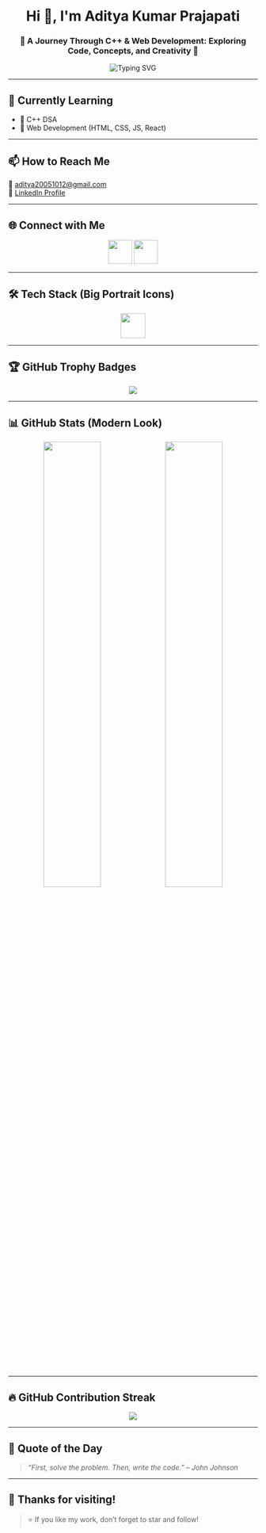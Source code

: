<h1 align="center">Hi 👋, I'm Aditya Kumar Prajapati</h1>
<h3 align="center">🚀 A Journey Through C++ & Web Development: Exploring Code, Concepts, and Creativity 🚀</h3>

<p align="center">
  <img src="https://readme-typing-svg.demolab.com?font=Fira+Code&pause=1000&color=00F7FF&width=435&lines=Passionate+Programmer;C%2B%2B+%7C+Web+Developer;Lifelong+Learner+%F0%9F%93%9A" alt="Typing SVG" />
</p>

---

## 🔭 Currently Learning
- 📌 C++ DSA
- 🧱 Web Development (HTML, CSS, JS, React)

---

## 📫 How to Reach Me
📧 [aditya20051012@gmail.com](mailto:aditya20051012@gmail.com)  
🔗 [LinkedIn Profile](https://www.linkedin.com/in/aditya-kumar-prajapati-518197321/)

---

## 🌐 Connect with Me

<p align="center">
  <a href="https://www.linkedin.com/in/aditya-kumar-prajapati-518197321/"><img src="https://skillicons.dev/icons?i=linkedin" height="48px"/></a>
  <a href="mailto:aditya20051012@gmail.com"><img src="https://skillicons.dev/icons?i=gmail" height="48px"/></a>
</p>

---

## 🛠️ Tech Stack (Big Portrait Icons)

<p align="center">
  <img src="https://skillicons.dev/icons?i=cpp,c,html,css,js,react,github,vscode" height="50" />
</p>

---

## 🏆 GitHub Trophy Badges

<p align="center">
  <img src="https://github-profile-trophy.vercel.app/?username=AdityaPrajapati1210&theme=onestar&no-frame=true&margin-w=15" />
</p>

---

## 📊 GitHub Stats (Modern Look)

<p align="center">
  <img src="https://github-readme-stats.vercel.app/api?username=AdityaPrajapati1210&show_icons=true&theme=radical&rank_icon=github" width="48%" />
  <img src="https://github-readme-stats.vercel.app/api/top-langs/?username=AdityaPrajapati1210&layout=donut&theme=radical" width="48%" />
</p>

---

## 🔥 GitHub Contribution Streak

<p align="center">
  <img src="https://streak-stats.demolab.com?user=AdityaPrajapati1210&theme=radical&border_radius=10" />
</p>

---

## 💬 Quote of the Day
> *“First, solve the problem. Then, write the code.” – John Johnson*

---

## 💖 Thanks for visiting!

> ⭐ If you like my work, don’t forget to star and follow!

